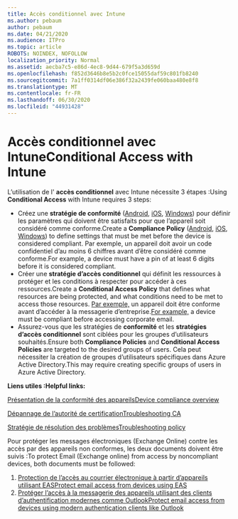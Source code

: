 ```yaml
---
title: Accès conditionnel avec Intune
ms.author: pebaum
author: pebaum
ms.date: 04/21/2020
ms.audience: ITPro
ms.topic: article
ROBOTS: NOINDEX, NOFOLLOW
localization_priority: Normal
ms.assetid: aecba7c5-e86d-4ec8-9d44-679f5a3d659d
ms.openlocfilehash: f852d3646b8e5b2c0fce15055daf59c801fb8240
ms.sourcegitcommit: 7a1ff0314df06e386f32a2439fe060baa480e8f8
ms.translationtype: MT
ms.contentlocale: fr-FR
ms.lasthandoff: 06/30/2020
ms.locfileid: "44931428"
---
```

# <a name="conditional-access-with-intune"></a><span data-ttu-id="dcfc4-102">Accès conditionnel avec Intune</span><span class="sxs-lookup"><span data-stu-id="dcfc4-102">Conditional Access with Intune</span></span>

<span data-ttu-id="dcfc4-103">L’utilisation de l' **accès conditionnel** avec Intune nécessite 3 étapes :</span><span class="sxs-lookup"><span data-stu-id="dcfc4-103">Using  **Conditional Access**  with Intune requires 3 steps:</span></span>

- <span data-ttu-id="dcfc4-104">Créez une **stratégie de conformité** ([Android](https://docs.microsoft.com/intune/compliance-policy-create-android), [iOS](https://docs.microsoft.com/intune/compliance-policy-create-ios), [Windows](https://docs.microsoft.com//intune/compliance-policy-create-windows)) pour définir les paramètres qui doivent être satisfaits pour que l’appareil soit considéré comme conforme.</span><span class="sxs-lookup"><span data-stu-id="dcfc4-104">Create a  **Compliance Policy**  ([Android](https://docs.microsoft.com/intune/compliance-policy-create-android),  [iOS](https://docs.microsoft.com/intune/compliance-policy-create-ios),  [Windows](https://docs.microsoft.com//intune/compliance-policy-create-windows)) to define settings that must be met before the device is considered compliant.</span></span> <span data-ttu-id="dcfc4-105">Par exemple, un appareil doit avoir un code confidentiel d’au moins 6 chiffres avant d’être considéré comme conforme.</span><span class="sxs-lookup"><span data-stu-id="dcfc4-105">For example, a device must have a pin of at least 6 digits before it is considered compliant.</span></span>
- <span data-ttu-id="dcfc4-106">Créer une **stratégie d’accès conditionnel** qui définit les ressources à protéger et les conditions à respecter pour accéder à ces ressources.</span><span class="sxs-lookup"><span data-stu-id="dcfc4-106">Create a **Conditional Access Policy**  that defines what resources are being protected, and what conditions need to be met to access those resources.</span></span>  <span data-ttu-id="dcfc4-107">[Par exemple,](https://docs.microsoft.com/intune/tutorial-protect-email-on-unmanaged-devices#create-conditional-access-policies) un appareil doit être conforme avant d’accéder à la messagerie d’entreprise.</span><span class="sxs-lookup"><span data-stu-id="dcfc4-107">[For example,](https://docs.microsoft.com/intune/tutorial-protect-email-on-unmanaged-devices#create-conditional-access-policies)  a device must be compliant before accessing corporate email.</span></span>
- <span data-ttu-id="dcfc4-108">Assurez-vous que les stratégies de **conformité** et les **stratégies d’accès conditionnel** sont ciblées pour les groupes d’utilisateurs souhaités.</span><span class="sxs-lookup"><span data-stu-id="dcfc4-108">Ensure both **Compliance Policies**  and  **Conditional Access Policies**  are targeted to the desired groups of users.</span></span> <span data-ttu-id="dcfc4-109">Cela peut nécessiter la création de groupes d’utilisateurs spécifiques dans Azure Active Directory.</span><span class="sxs-lookup"><span data-stu-id="dcfc4-109">This may require creating specific groups of users in Azure Active Directory.</span></span>

<span data-ttu-id="dcfc4-110">**Liens utiles :**</span><span class="sxs-lookup"><span data-stu-id="dcfc4-110">**Helpful links:**</span></span>

[<span data-ttu-id="dcfc4-111">Présentation de la conformité des appareils</span><span class="sxs-lookup"><span data-stu-id="dcfc4-111">Device compliance overview</span></span>](https://docs.microsoft.com/intune/device-compliance-get-started)

[<span data-ttu-id="dcfc4-112">Dépannage de l’autorité de certification</span><span class="sxs-lookup"><span data-stu-id="dcfc4-112">Troubleshooting CA</span></span>](https://docs.microsoft.com/intune/troubleshoot-conditional-access)

[<span data-ttu-id="dcfc4-113">Stratégie de résolution des problèmes</span><span class="sxs-lookup"><span data-stu-id="dcfc4-113">Troubleshooting policy</span></span>](https://docs.microsoft.com/intune/troubleshoot-policies-in-microsoft-intune)

<span data-ttu-id="dcfc4-114">Pour protéger les messages électroniques (Exchange Online) contre les accès par des appareils non conformes, les deux documents doivent être suivis :</span><span class="sxs-lookup"><span data-stu-id="dcfc4-114">To protect Email (Exchange online) from access by noncompliant devices, both documents must be followed:</span></span>

1. [<span data-ttu-id="dcfc4-115">Protection de l’accès au courrier électronique à partir d’appareils utilisant EAS</span><span class="sxs-lookup"><span data-stu-id="dcfc4-115">Protect email access from devices using EAS</span></span>](https://docs.microsoft.com/intune/tutorial-protect-email-on-unmanaged-devices)
2. [<span data-ttu-id="dcfc4-116">Protéger l’accès à la messagerie des appareils utilisant des clients d’authentification modernes comme Outlook</span><span class="sxs-lookup"><span data-stu-id="dcfc4-116">Protect email access from devices using modern authentication clients like Outlook</span></span>](https://docs.microsoft.com/intune/tutorial-protect-email-on-enrolled-devices)